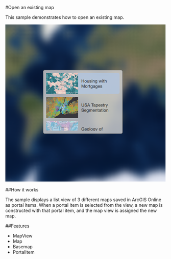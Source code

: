 #Open an existing map

This sample demonstrates how to open an existing map.

![](screenshot.png)

##How it works

The sample displays a list view of 3 different maps saved in ArcGIS Online as portal items.  When a portal item is selected from the view, a new map is constructed with that portal item, and the map view is assigned the new map.

##Features
- MapView
- Map
- Basemap
- PortalItem
